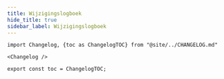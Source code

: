 ```yaml
---
title: Wijzigingslogboek
hide_title: true
sidebar_label: Wijzigingslogboek
---
```


```mdx-code-block
import Changelog, {toc as ChangelogTOC} from "@site/../CHANGELOG.md"

<Changelog />

export const toc = ChangelogTOC;
```
